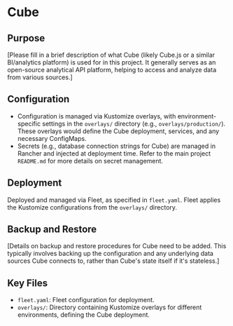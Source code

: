 # Cube

## Purpose
[Please fill in a brief description of what Cube (likely Cube.js or a similar BI/analytics platform) is used for in this project. It generally serves as an open-source analytical API platform, helping to access and analyze data from various sources.]

## Configuration
- Configuration is managed via Kustomize overlays, with environment-specific settings in the `overlays/` directory (e.g., `overlays/production/`). These overlays would define the Cube deployment, services, and any necessary ConfigMaps.
- Secrets (e.g., database connection strings for Cube) are managed in Rancher and injected at deployment time. Refer to the main project `README.md` for more details on secret management.

## Deployment
Deployed and managed via Fleet, as specified in `fleet.yaml`. Fleet applies the Kustomize configurations from the `overlays/` directory.

## Backup and Restore
[Details on backup and restore procedures for Cube need to be added. This typically involves backing up the configuration and any underlying data sources Cube connects to, rather than Cube's state itself if it's stateless.]

## Key Files
- `fleet.yaml`: Fleet configuration for deployment.
- `overlays/`: Directory containing Kustomize overlays for different environments, defining the Cube deployment.
